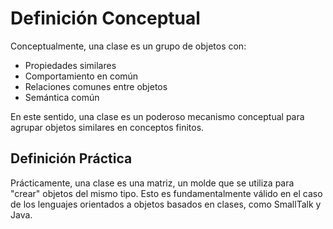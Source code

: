 
# Definición Conceptual

Conceptualmente, una clase es un grupo de objetos con:

- Propiedades similares
- Comportamiento en común
- Relaciones comunes entre objetos
- Semántica común

En este sentido, una clase es un poderoso mecanismo conceptual para agrupar objetos similares en conceptos finitos.

## Definición Práctica

Prácticamente, una clase es una matriz, un molde que se utiliza para "crear" objetos del mismo tipo. Esto es fundamentalmente válido en el caso de los lenguajes orientados a objetos basados en clases, como SmallTalk y Java.